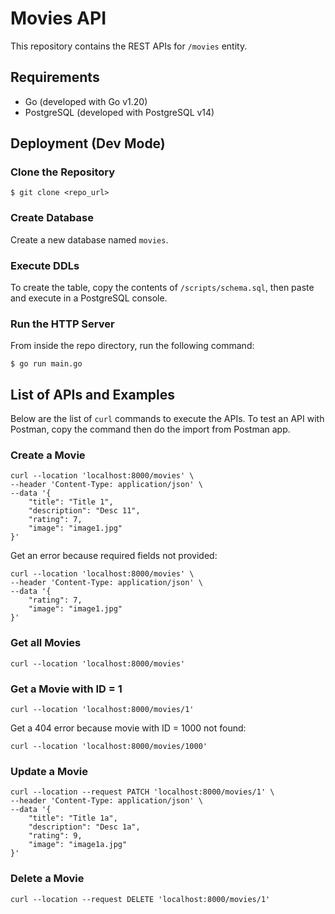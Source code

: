 # Movies API

This repository contains the REST APIs for `/movies` entity.

## Requirements
- Go (developed with Go v1.20)
- PostgreSQL (developed with PostgreSQL v14)

## Deployment (Dev Mode)

### Clone the Repository

```
$ git clone <repo_url>
```

### Create Database

Create a new database named `movies`.

### Execute DDLs

To create the table, copy the contents of `/scripts/schema.sql`, then paste and execute in a PostgreSQL console.

### Run the HTTP Server

From inside the repo directory, run the following command:
```
$ go run main.go
```

## List of APIs and Examples

Below are the list of `curl` commands to execute the APIs. To test an API with Postman, copy the command then do the import from Postman app.

### Create a Movie

```
curl --location 'localhost:8000/movies' \
--header 'Content-Type: application/json' \
--data '{
    "title": "Title 1",
    "description": "Desc 11",
    "rating": 7,
    "image": "image1.jpg"
}'
```

Get an error because required fields not provided:

```
curl --location 'localhost:8000/movies' \
--header 'Content-Type: application/json' \
--data '{
    "rating": 7,
    "image": "image1.jpg"
}'
```

### Get all Movies
```
curl --location 'localhost:8000/movies'
```

### Get a Movie with ID = 1
```
curl --location 'localhost:8000/movies/1'
```

Get a 404 error because movie with ID = 1000 not found:
```
curl --location 'localhost:8000/movies/1000'
```

### Update a Movie

```
curl --location --request PATCH 'localhost:8000/movies/1' \
--header 'Content-Type: application/json' \
--data '{
    "title": "Title 1a",
    "description": "Desc 1a",
    "rating": 9,
    "image": "image1a.jpg"
}'
```

### Delete a Movie
```
curl --location --request DELETE 'localhost:8000/movies/1'
```
